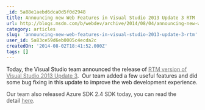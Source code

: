 ```yaml
---
_id: 5a88e1aebd6dca0d5f0d2948
title: Announcing new Web Features in Visual Studio 2013 Update 3 RTM
url: http://blogs.msdn.com/b/webdev/archive/2014/08/04/announcing-new-web-features-in-visual-studio-2013-update-3-rtm.aspx
category: articles
slug: 'announcing-new-web-features-in-visual-studio-2013-update-3-rtm'
user_id: 5a83ce59d6eb0005c4ecda2c
createdOn: '2014-08-02T18:41:52.000Z'
tags: []
---
```


Today, the Visual Studio team announced the release of <a style="color: #707070;" href="http://go.microsoft.com/fwlink/p/?LinkId=390465">RTM version of Visual Studio 2013 Update 3</a>.  Our team added a few useful features and did some bug fixing in this update to improve the web development experience.</p>
<p style="color: #424242;">Our team also released Azure SDK 2.4 SDK today, you can read the detail <a style="color: #707070;" href="http://azure.microsoft.com/blog/2014/08/04/announcing-release-of-visual-studio-2013-update-3-and-azure-sdk-2-4">here</a>.
